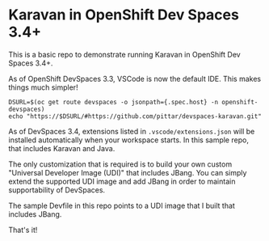 # Karavan in OpenShift Dev Spaces 3.4+

This is a basic repo to demonstrate running Karavan in OpenShift Dev Spaces 3.4+.

As of OpenShift DevSpaces 3.3, VSCode is now the default IDE.  This makes things much simpler!


```
DSURL=$(oc get route devspaces -o jsonpath={.spec.host} -n openshift-devspaces)
echo "https://$DSURL/#https://github.com/pittar/devspaces-karavan.git"
```

As of DevSpaces 3.4, extensions listed in `.vscode/extensions.json` will be installed automatically when your workspace starts.  In this sample repo, that includes Karavan and Java.

The only customization that is required is to build your own custom "Universal Developer Image (UDI)" that includes JBang.  You can simply extend the supported UDI image and add JBang in order to maintain supportability of DevSpaces.

The sample Devfile in this repo points to a UDI image that I built that includes JBang.

That's it!
